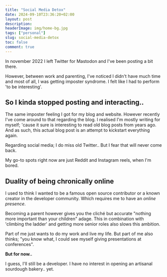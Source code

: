 ```yaml
---
title: "Social Media Detox"
date: 2024-09-10T23:36:20+02:00
layout: post
description: 
headerImage: img/home-bg.jpg
tags: ["personal"]
slug: social-media-detox
toc: false
comment: true
---
```


In november 2022 I left Twitter for Mastodon and I've been posting a bit there.

However, between work and parenting, I've noticed I didn't have much time and most of all,
I was getting imposter syndrome. I felt like I had to perform 'to be interesting'.

## So I kinda stopped posting and interacting..

The same imposter feeling I got for my blog and website. However recently I've come around
to that regarding the blog. I realised I'm mostly writing for myself; 'cause it sure is 
interesting to read old blog posts from years ago. And as such, this actual blog post
is an attempt to kickstart everything again.

Regarding social media; I do miss old Twitter..  But I fear that will never come back.

My go-to spots right now are just Reddit and Instagram reels, when I'm bored.

## Duality of being chronically online

I used to think I wanted to be a famous open source contributor or a known creator
in the developer community. Which requires me to have an _online presence_.

Becoming a parent however gives you the cliché but accurate "nothing more important
than your children" adage. This in combination with 'climbing the ladder' and getting
more senior roles also slows this ambition.

Part of me just wants to do my work and live my life. But part of me also thinks;
"you know what, I could see myself giving presentations at conferences".

__But for now..__

I guess, I'll still be a developer. I have no interest in opening an artisanal sourdough bakery.. yet.